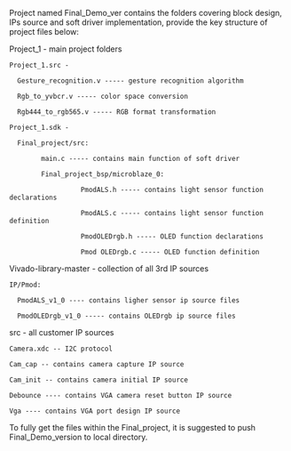 Project named Final_Demo_ver contains the folders covering block design, IPs source and soft driver implementation, provide the key structure of project files below:

Project_1 - main project folders 

    Project_1.src -  

      Gesture_recognition.v ----- gesture recognition algorithm 

      Rgb_to_yvbcr.v ----- color space conversion 

      Rgb444_to_rgb565.v ----- RGB format transformation 

    Project_1.sdk - 

      Final_project/src: 

            main.c ----- contains main function of soft driver 

            Final_project_bsp/microblaze_0: 

                      PmodALS.h ----- contains light sensor function declarations 

                      PmodALS.c ----- contains light sensor function definition 

                      PmodOLEDrgb.h ----- OLED function declarations 

                      Pmod OLEDrgb.c ----- OLED function definition 

 

Vivado-library-master - collection of all 3rd IP sources 

    IP/Pmod: 

      PmodALS_v1_0 ---- contains ligher sensor ip source files 

      PmodOLEDrgb_v1_0 ----- contains OLEDrgb ip source files 

 

src  - all customer IP sources 

    Camera.xdc -- I2C protocol 

    Cam_cap -- contains camera capture IP source 

    Cam_init -- contains camera initial IP source 

    Debounce ---- contains VGA camera reset button IP source 

    Vga ---- contains VGA port design IP source 

To fully get the files within the Final_project, it is suggested to push Final_Demo_version to local directory. 
